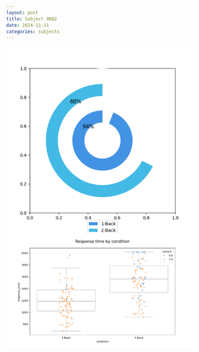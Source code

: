 ```yaml
---
layout: post
title: Subject 9002
date: 2024-11-11
categories: subjects
---
```


![](data/9002/run-3/9002_accuracy_by_condition.png)
![](data/9002/run-3/9002_response_time_by_condition.png)

